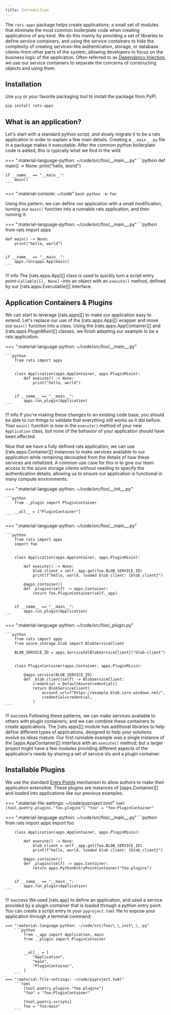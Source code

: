 ```yaml
---
title: Introduction
---
```


The `rats-apps` package helps create applications; a small set of modules that eliminate the most
common boilerplate code when creating applications of any kind. We do this mainly by providing a
set of libraries to define service containers, and using the service containers to hide the
complexity of creating services–like authentication, storage, or database clients–from other parts
of the system, allowing developers to focus on the business logic of the application. Often referred
to as [Dependency Injection](https://en.wikipedia.org/wiki/Dependency_injection), we use our
service containers to separate the concerns of constructing objects and using them.

## Installation

Use `pip` or your favorite packaging tool to install the package from PyPI.

```bash
pip install rats-apps
```

## What is an application?

Let's start with a standard python script, and slowly migrate it to be a rats application in order
to explain a few main details. Creating a `__main__.py` file in a package makes it executable.
After the common python boilerplate code is added, this is typically what we find in the wild:

=== ":material-language-python: ~/code/src/foo/\_\_main\_\_.py"
    ```python
    def main() -> None:
        print("hello, world")


    if __name__ == "__main__":
        main()
    ```

=== ":material-console: ~/code"
    ```bash
    python -m foo
    ```

Using this pattern, we can define our application with a small modification, turning our `main()`
function into a runnable rats application, and then running it:

=== ":material-language-python: ~/code/src/foo/\_\_main\_\_.py"
    ```python
    from rats import apps


    def main() -> None:
        print("hello, world")


    if __name__ == "__main__":
        apps.run(apps.App(main))
    ```

!!! info
    The [rats.apps.App][] class is used to quickly turn a script entry point–`Callable[[], None]`
    –into an object with an `execute()` method, defined by our [rats.apps.Executable][]
    interface.

## Application Containers & Plugins

We can start to leverage [rats.apps][] to make our application easy to extend. Let's replace our use
of the [rats.apps.App][] wrapper and move our `main()` function into a class. Using the
[rats.apps.AppContainer][] and [rats.apps.PluginMixin][] classes, we finish adapting our example
to be a rats application.

=== ":material-language-python: ~/code/src/foo/\_\_main\_\_.py"

    ```python
        from rats import apps


        class Application(apps.AppContainer, apps.PluginMixin):
            def execute() -> None:
                print("hello, world")


        if __name__ == "__main__":
            apps.run_plugin(Application)
    ```

!!! info
    If you're making these changes to an existing code base, you should be able to run things to
    validate that everything still works as it did before. Your `main()` function is now in
    the `execute()` method of your new `Application` class, but none of the behavior of your
    application should have been affected.

Now that we have a fully defined rats application; we can use [rats.apps.Container][] instances to
make services available to our application while remaining decoupled from the details of how these
services are initialized. A common use case for this is to give our team access to the azure
storage clients without needing to specify the authentication details; allowing us to ensure our
application is functional in many compute environments.

=== ":material-language-python: ~/code/src/foo/\_\_init\_\_.py"

    ```python
        from ._plugin import PluginContainer

        __all__ = ["PluginContainer"]
    ```

=== ":material-language-python: ~/code/src/foo/\_\_main\_\_.py"

    ```python
        from rats import apps
        import foo


        class Application(apps.AppContainer, apps.PluginMixin):

            def execute() -> None:
                blob_client = self._app.get(foo.BLOB_SERVICE_ID)
                print(f"hello, world. loaded blob client: {blob_client}")

            @apps.container()
            def _plugins(self) -> apps.Container:
                return foo.PluginContainer(self._app)


        if __name__ == "__main__":
            apps.run_plugin(Application)
    ```

=== ":material-language-python: ~/code/src/foo/_plugin.py"

    ```python
        from rats import apps
        from azure.storage.blob import BlobServiceClient

        BLOB_SERVICE_ID = apps.ServiceId[BlobServiceClient]("blob-client")


        class PluginContainer(apps.Container, apps.PluginMixin):

            @apps.service(BLOB_SERVICE_ID)
            def _blob_client(self) -> BlobServiceClient:
                credential = DefaultAzureCredential()
                return BlobServiceClient(
                    account_url=f"https://example.blob.core.windows.net/",
                    credential=credential,
                )
    ```

!!! success
    Following these patterns, we can make services available to others with plugin containers; and
    we can combine these containers to create applications. The [rats.apps][] module has additional
    libraries to help define different types of applications, designed to help your solutions
    evolve as ideas mature. Our first runnable example was a single instance of the
    [apps.AppContainer][] interface with an `execute()` method; but a larger project might have
    a few modules providing different aspects of the application's needs by sharing a set of
    service ids and a plugin container.

## Installable Plugins

We use the standard [Entry Points](https://packaging.python.org/en/latest/specifications/entry-points/)
mechanism to allow authors to make their application extensible. These plugins are instances of
[apps.Container][] and loaded into applications like our previous examples.

=== ":material-file-settings: ~/code/pyproject.toml"
    ```toml
    [tool.poetry.plugins."foo.plugins"]
    "foo" = "foo:PluginContainer"
    ```

=== ":material-language-python: ~/code/src/foo/\_\_main\_\_.py"
    ```python
        from rats import apps
        import foo


        class Application(apps.AppContainer, apps.PluginMixin):

            def execute() -> None:
                blob_client = self._app.get(foo.BLOB_SERVICE_ID)
                print(f"hello, world. loaded blob client: {blob_client}")

            @apps.container()
            def _plugins(self) -> apps.Container:
                return apps.PythonEntryPointContainer("foo.plugins")


        if __name__ == "__main__":
            apps.run_plugin(Application)
    ```

!!! success
    We used [rats.app] to define an application, and used a service provided by a plugin container
    that is loaded through a python entry point. You can create a script entry in your
    `pyproject.toml` file to expose your application through a terminal command:

    === ":material-language-python: ~/code/src/foo/\_\_init\_\_.py"
        ```python
            from ._app import Application, main
            from ._plugin import PluginContainer


            __all__ = [
                "Application",
                "main",
                "PluginContainer",
            ]
        ```
    === ":material-file-settings: ~/code/pyproject.toml"
        ```toml
            [tool.poetry.plugins."foo.plugins"]
            "foo" = "foo:PluginContainer"

            [tool.poetry.scripts]
            foo = "foo:main"
        ```
